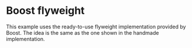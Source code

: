 # Boost flyweight
This example uses the ready-to-use flyweight implementation provided by Boost. The idea is the same
as the one shown in the handmade implementation.
